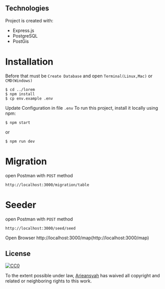 ## Technologies
Project is created with:
* Express.js
* PostgreSQL
* PostGis

# Installation
Before that must be `Create Database` and open `Terminal(Linux,Mac)` or `CMD(Windows)`
```
$ cd ../lorem
$ npm install
$ cp env.example .env
```
Update Configuration in file `.env`
To run this project, install it locally using npm:
```
$ npm start
```
or
```
$ npm run dev
```

# Migration
open Postman with `POST` method
```
http://localhost:3000/migration/table
```

# Seeder
open Postman with `POST` method
```
http://localhost:3000/seed/seed
```

Open Browser http://localhost:3000/map(http://localhost:3000/map)

## License

[![CC0](https://licensebuttons.net/p/zero/1.0/88x31.png)](https://arieansyah.github.io/)

To the extent possible under law, [Arieansyah](https://arieansyah.github.io/) has waived all copyright and related or neighboring rights to this work.


